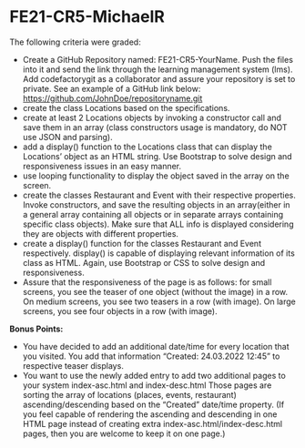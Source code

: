 # FE21-CR5-MichaelR

The following criteria were graded:
- Create a GitHub Repository named: FE21-CR5-YourName. Push the files into it and send the link through the learning management system (lms). Add codefactorygit as a collaborator and assure your repository is set to private. See an example of a GitHub link below:
https://github.com/JohnDoe/repositoryname.git
- create the class Locations based on the specifications.
- create at least 2 Locations objects by invoking a constructor call and save them in an array (class constructors usage is mandatory, do NOT use JSON and parsing).
- add a display() function to the Locations class that can display the Locations’ object as an HTML string. Use Bootstrap to solve design and responsiveness issues in an easy manner.
- use looping functionality to display the object saved in the array on the screen.
- create the classes Restaurant and Event with their respective properties. Invoke constructors, and save the resulting objects in an array(either in a general array containing all objects or in separate arrays containing specific class objects). Make sure that ALL info is displayed considering they are objects with different properties. 
- create a display() function for the classes Restaurant and Event respectively. display() is capable of displaying relevant information of its class as HTML. Again, use Bootstrap or CSS to solve design and responsiveness.
- Assure that the responsiveness of the page is as follows: for small screens, you see the teaser of one object (without the image) in a row. On medium screens, you see two teasers in a row (with image). On large screens, you see four objects in a row (with image).


**Bonus Points:**
- You have decided to add an additional date/time for every location that you visited. You add that information “Created: 24.03.2022 12:45” to respective teaser displays.
- You want to use the newly added entry to add two additional pages to your system index-asc.html  and index-desc.html  Those pages are sorting the array of locations (places, events, restaurant) ascending/descending based on the “Created” date/time property. (If you feel capable of rendering the ascending and descending in one HTML page instead of creating extra index-asc.html/index-desc.html pages, then you are welcome to keep it on one page.)
